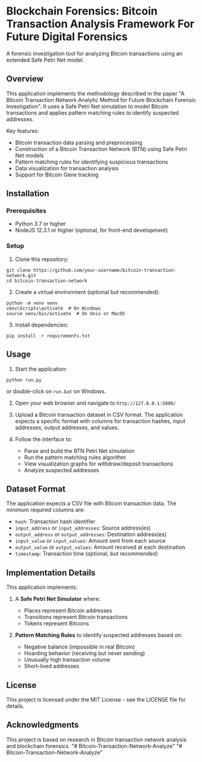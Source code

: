 # Blockchain Forensics: Bitcoin Transaction Analysis Framework For Future Digital Forensics


A forensic investigation tool for analyzing Bitcoin transactions using an extended Safe Petri Net model.

## Overview

This application implements the methodology described in the paper "A Bitcoin Transaction Network Analytic Method for Future Blockchain Forensic Investigation". It uses a Safe Petri Net simulation to model Bitcoin transactions and applies pattern matching rules to identify suspected addresses.

Key features:
- Bitcoin transaction data parsing and preprocessing
- Construction of a Bitcoin Transaction Network (BTN) using Safe Petri Net models
- Pattern matching rules for identifying suspicious transactions
- Data visualization for transaction analysis
- Support for Bitcoin Gene tracking 

## Installation

### Prerequisites

- Python 3.7 or higher
- NodeJS 12.3.1 or higher (optional, for front-end development)

### Setup

1. Clone this repository:
```
git clone https://github.com/your-username/bitcoin-transaction-network.git
cd bitcoin-transaction-network
```

2. Create a virtual environment (optional but recommended):
```
python -m venv venv
venv\Scripts\activate  # On Windows
source venv/bin/activate  # On Unix or MacOS
```

3. Install dependencies:
```
pip install -r requirements.txt
```

## Usage

1. Start the application:
```
python run.py
```
or double-click on `run.bat` on Windows.

2. Open your web browser and navigate to `http://127.0.0.1:5000/`

3. Upload a Bitcoin transaction dataset in CSV format. The application expects a specific format with columns for transaction hashes, input addresses, output addresses, and values.

4. Follow the interface to:
   - Parse and build the BTN Petri Net simulation
   - Run the pattern matching rules algorithm
   - View visualization graphs for withdraw/deposit transactions
   - Analyze suspected addresses

## Dataset Format

The application expects a CSV file with Bitcoin transaction data. The minimum required columns are:
- `hash`: Transaction hash identifier
- `input_address` or `input_addresses`: Source address(es)
- `output_address` or `output_addresses`: Destination address(es)
- `input_value` or `input_values`: Amount sent from each source
- `output_value` or `output_values`: Amount received at each destination
- `timestamp`: Transaction time (optional, but recommended)

## Implementation Details

This application implements:
1. A **Safe Petri Net Simulator** where:
   - Places represent Bitcoin addresses
   - Transitions represent Bitcoin transactions
   - Tokens represent Bitcoins

2. **Pattern Matching Rules** to identify suspected addresses based on:
   - Negative balance (impossible in real Bitcoin)
   - Hoarding behavior (receiving but never sending)
   - Unusually high transaction volume
   - Short-lived addresses

## License

This project is licensed under the MIT License - see the LICENSE file for details.

## Acknowledgments

This project is based on research in Bitcoin transaction network analysis and blockchain forensics. "# Bitcoin-Transaction-Network-Analyze" 
"# Bitcoin-Transaction-Network-Analyze" 
